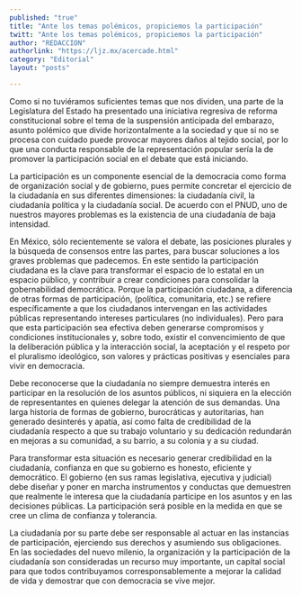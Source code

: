 ```yaml
---
published: "true"
title: "Ante los temas polémicos, propiciemos la participación"
twitt: "Ante los temas polémicos, propiciemos la participación"
author: "REDACCION"
authorlink: "https://ljz.mx/acercade.html"
category: "Editorial"
layout: "posts"

---
```



  Como si no tuviéramos suficientes temas que nos dividen, una parte de la Legislatura del Estado ha presentado una iniciativa regresiva de reforma constitucional sobre el tema de la suspensión anticipada del embarazo, asunto polémico que divide horizontalmente a la sociedad y que si no se procesa con cuidado puede provocar mayores daños al tejido social, por lo que una conducta responsable de la representación popular sería la de promover la participación social en el debate que está iniciando.



  La participación es un componente esencial de la democracia como forma de organización social y de gobierno, pues permite concretar el ejercicio de la ciudadanía en sus diferentes dimensiones: la ciudadanía civil, la ciudadanía política y la ciudadanía social. De acuerdo con el PNUD, uno de nuestros mayores problemas es la existencia de una ciudadanía de baja intensidad.



  En México, sólo recientemente se valora el debate, las posiciones plurales y la búsqueda de consensos entre las partes, para buscar soluciones a los graves problemas que padecemos. En este sentido la participación ciudadana es la clave para transformar el espacio de lo estatal en un espacio público, y contribuir a crear condiciones para consolidar la gobernabilidad democrática. Porque la participación ciudadana, a diferencia de otras formas de participación, (política, comunitaria, etc.) se refiere específicamente a que los ciudadanos intervengan en las actividades públicas representando intereses particulares (no individuales). Pero para que esta participación sea efectiva deben generarse compromisos y condiciones institucionales y, sobre todo, existir el convencimiento de que la deliberación pública y la interacción social, la aceptación y el respeto por el pluralismo ideológico, son valores y prácticas positivas y esenciales para vivir en democracia.



  Debe reconocerse que la ciudadanía no siempre demuestra interés en participar en la resolución de los asuntos públicos, ni siquiera en la elección de representantes en quienes delegar la atención de sus demandas. Una larga historia de formas de gobierno, burocráticas y autoritarias, han generado desinterés y apatía, así como falta de credibilidad de la ciudadanía respecto a que su trabajo voluntario y su dedicación redundarán en mejoras a su comunidad, a su barrio, a su colonia y a su ciudad.



  Para transformar esta situación es necesario generar credibilidad en la ciudadanía, confianza en que su gobierno es honesto, eficiente y democrático. El gobierno (en sus ramas legislativa, ejecutiva y judicial) debe diseñar y poner en marcha instrumentos y conductas que demuestren que realmente le interesa que la ciudadanía participe en los asuntos y en las decisiones públicas. La participación será posible en la medida en que se cree un clima de confianza y tolerancia.



  La ciudadanía por su parte debe ser responsable al actuar en las instancias de participación, ejerciendo sus derechos y asumiendo sus obligaciones. En las sociedades del nuevo milenio, la organización y la participación de la ciudadanía son consideradas un recurso muy importante, un capital social para que todos contribuyamos corresponsablemente a mejorar la calidad de vida y demostrar que con democracia se vive mejor.

